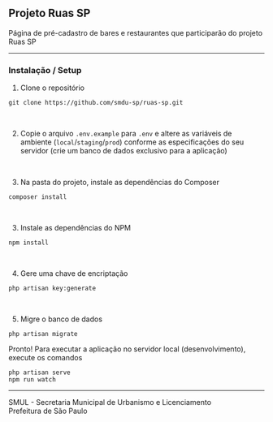 ## Projeto Ruas SP

<p>Página de pré-cadastro de bares e restaurantes que participarão do projeto Ruas SP</p>

<hr>

### Instalação / Setup
1. Clone o repositório

```
git clone https://github.com/smdu-sp/ruas-sp.git
```
<br>

2. Copie o arquivo `.env.example` para `.env` e altere as variáveis de ambiente (`local`/`staging`/`prod`) conforme as especificações do seu servidor (crie um banco de dados exclusivo para a aplicação)

<br>

3. Na pasta do projeto, instale as dependências do Composer
```
composer install
```
<br>

3. Instale as dependências do NPM
```
npm install
```
<br>

4. Gere uma chave de encriptação
```
php artisan key:generate
```
<br>

5. Migre o banco de dados
```
php artisan migrate
```


Pronto! Para executar a aplicação no servidor local (desenvolvimento), execute os comandos 
```
php artisan serve
npm run watch
```




<hr>
SMUL - Secretaria Municipal de Urbanismo e Licenciamento
<br>
Prefeitura de São Paulo
